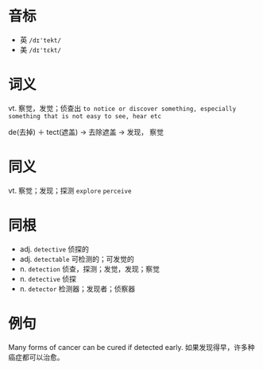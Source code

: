 # 音标

- 英 `/dɪ'tekt/`
- 美 `/dɪ'tɛkt/`

# 词义

vt. 察觉，发觉；侦查出
`to notice or discover something, especially something that is not easy to see, hear etc`



de(去掉) ＋ tect(遮盖) → 去除遮盖 → 发现， 察觉

# 同义

vt. 察觉；发现；探测
`explore` `perceive`

# 同根

- adj. `detective` 侦探的
- adj. `detectable` 可检测的；可发觉的
- n. `detection` 侦查，探测；发觉，发现；察觉
- n. `detective` 侦探
- n. `detector` 检测器；发现者；侦察器

# 例句

Many forms of cancer can be cured if detected early.
如果发现得早，许多种癌症都可以治愈。


